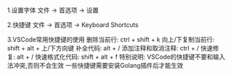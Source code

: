 
1.设置字体
    文件 -> 首选项 -> 设置

2.快捷键
    文件 -> 首选项 -> Keyboard Shortcuts

3.VSCode常用快捷键的使用
    删除当前行: ctrl + shift + k
    向上/下复制当前行: shift + alt + 上/下方向键
    补全代码: alt + /
    添加注释和取消注释: ctrl + /
    快速修复: alt + /
    快速格式化代码: shift + alt + f
    特别说明:
        VSCode的快捷键不要和输入法冲突,否则不会生效
        一些快捷键需要安装Golang插件后才能生效
    